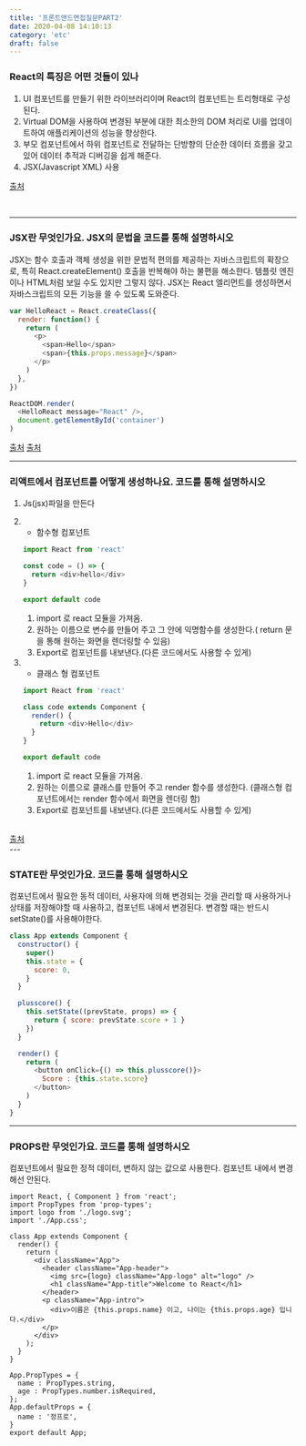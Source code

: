 ```yaml
---
title: '프론트앤드면접질문PART2'
date: 2020-04-08 14:10:13
category: 'etc'
draft: false
---
```


### React의 특징은 어떤 것들이 있나

1. UI 컴포넌트를 만들기 위한 라이브러리이며 React의 컴포넌트는 트리형태로 구성된다.
2. Virtual DOM을 사용하여 변경된 부분에 대한 최소한의 DOM 처리로 UI를 업데이트하여 애플리케이션의 성능을 향상한다.
3. 부모 컴포넌트에서 하위 컴포넌트로 전달하는 단방향의 단순한 데이터 흐름을 갖고 있어 데이터 추적과 디버깅을 쉽게 해준다.
4. JSX(Javascript XML) 사용

<a class="source_link" href="https://meetup.toast.com/posts/100" target="_blank">출처</a>

<br>

---

### JSX란 무엇인가요. JSX의 문법을 코드를 통해 설명하시오

JSX는 함수 호출과 객체 생성을 위한 문법적 편의를 제공하는 자바스크립트의 확장으로, 특히 React.createElement() 호출을 반복해야 하는 불편을 해소한다. 템플릿 엔진이나 HTML처럼 보일 수도 있지만 그렇지 않다. JSX는 React 엘리먼트를 생성하면서 자바스크립트의 모든 기능을 쓸 수 있도록 도와준다.

```javascript
var HelloReact = React.createClass({
  render: function() {
    return (
      <p>
        <span>Hello</span>
        <span>{this.props.message}</span>
      </p>
    )
  },
})

ReactDOM.render(
  <HelloReact message="React" />,
  document.getElementById('container')
)
```

<a class="source_link" href="https://thebook.io/006961/part01/ch03/01/" target="_blank">출처</a>
<a class="source_link" href="https://meetup.toast.com/posts/100" target="_blank">출처</a>
<br>

---

### 리액트에서 컴포넌트를 어떻게 생성하나요. 코드를 통해 설명하시오

1. Js(jsx)파일을 만든다
2. - 함수형 컴포넌트

   ```javascript
   import React from 'react'

   const code = () => {
     return <div>hello</div>
   }

   export default code
   ```

   1. import 로 react 모듈을 가져옴.
   2. 원하는 이름으로 변수를 만들어 주고 그 안에 익명함수를 생성한다.( return 문을 통해 원하는 화면을 렌더링할 수 있음)
   3. Export로 컴포넌트를 내보낸다.(다른 코드에서도 사용할 수 있게)

3. - 클래스 형 컴포넌트

   ```javascript
   import React from 'react'

   class code extends Component {
     render() {
       return <div>Hello</div>
     }
   }

   export default code
   ```

   1. import 로 react 모듈을 가져옴.
   2. 원하는 이름으로 클래스를 만들어 주고 render 함수를 생성한다. (클래스형 컴포넌트에서는 render 함수에서 화면을 렌더링 함)
   3. Export로 컴포넌트를 내보낸다.(다른 코드에서도 사용할 수 있게)

<br>
<a class="source_link" href="https://ko.reactjs.org/docs/introducing-jsx.html" target="_blank">출처</a>   
<br>
---

### STATE란 무엇인가요. 코드를 통해 설명하시오

컴포넌트에서 필요한 동적 데이터, 사용자에 의해 변경되는 것을 관리할 때 사용하거나 상태를 저장해야할 때 사용하고, 컴포넌트 내에서 변경된다. 변경할 때는 반드시 setState()를 사용해야한다.

```javascript
class App extends Component {
  constructor() {
    super()
    this.state = {
      score: 0,
    }
  }

  plusscore() {
    this.setState((prevState, props) => {
      return { score: prevState.score + 1 }
    })
  }

  render() {
    return (
      <button onClick={() => this.plusscore()}>
        Score : {this.state.score}
      </button>
    )
  }
}
```

---

### PROPS란 무엇인가요. 코드를 통해 설명하시오

컴포넌트에서 필요한 정적 데이터, 변하지 않는 값으로 사용한다. 컴포넌트 내에서 변경해선 안된다.

```javascrpit
import React, { Component } from 'react';
import PropTypes from 'prop-types';
import logo from './logo.svg';
import './App.css';

class App extends Component {
  render() {
    return (
      <div className="App">
        <header className="App-header">
          <img src={logo} className="App-logo" alt="logo" />
          <h1 className="App-title">Welcome to React</h1>
        </header>
        <p className="App-intro">
          <div>이름은 {this.props.name} 이고, 나이는 {this.props.age} 입니다.</div>
        </p>
      </div>
    );
  }
}

App.PropTypes = {
  name : PropTypes.string,
  age : PropTypes.number.isRequired,
};
App.defaultProps = {
  name : '정프로',
}
export default App;


```

